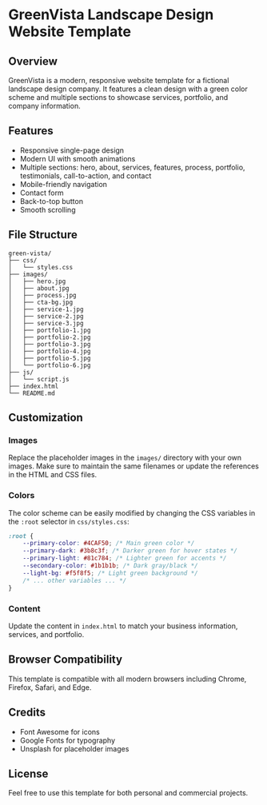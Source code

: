 # GreenVista Landscape Design Website Template

## Overview
GreenVista is a modern, responsive website template for a fictional landscape design company. It features a clean design with a green color scheme and multiple sections to showcase services, portfolio, and company information.

## Features
- Responsive single-page design
- Modern UI with smooth animations
- Multiple sections: hero, about, services, features, process, portfolio, testimonials, call-to-action, and contact
- Mobile-friendly navigation
- Contact form
- Back-to-top button
- Smooth scrolling

## File Structure
```
green-vista/
├── css/
│   └── styles.css
├── images/
│   ├── hero.jpg
│   ├── about.jpg
│   ├── process.jpg
│   ├── cta-bg.jpg
│   ├── service-1.jpg
│   ├── service-2.jpg
│   ├── service-3.jpg
│   ├── portfolio-1.jpg
│   ├── portfolio-2.jpg
│   ├── portfolio-3.jpg
│   ├── portfolio-4.jpg
│   ├── portfolio-5.jpg
│   └── portfolio-6.jpg
├── js/
│   └── script.js
├── index.html
└── README.md
```

## Customization

### Images
Replace the placeholder images in the `images/` directory with your own images. Make sure to maintain the same filenames or update the references in the HTML and CSS files.

### Colors
The color scheme can be easily modified by changing the CSS variables in the `:root` selector in `css/styles.css`:

```css
:root {
    --primary-color: #4CAF50; /* Main green color */
    --primary-dark: #3b8c3f; /* Darker green for hover states */
    --primary-light: #81c784; /* Lighter green for accents */
    --secondary-color: #1b1b1b; /* Dark gray/black */
    --light-bg: #f5f8f5; /* Light green background */
    /* ... other variables ... */
}
```

### Content
Update the content in `index.html` to match your business information, services, and portfolio.

## Browser Compatibility
This template is compatible with all modern browsers including Chrome, Firefox, Safari, and Edge.

## Credits
- Font Awesome for icons
- Google Fonts for typography
- Unsplash for placeholder images

## License
Feel free to use this template for both personal and commercial projects.